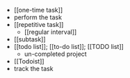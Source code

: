 - [[one-time task]]
- perform the task
- [[repetitive task]]
    - [[regular interval]]
- [[subtask]]
- [[todo list]]; [[to-do list]]; [[TODO list]]
    - un-completed project
- [[Todoist]]
- track the task
